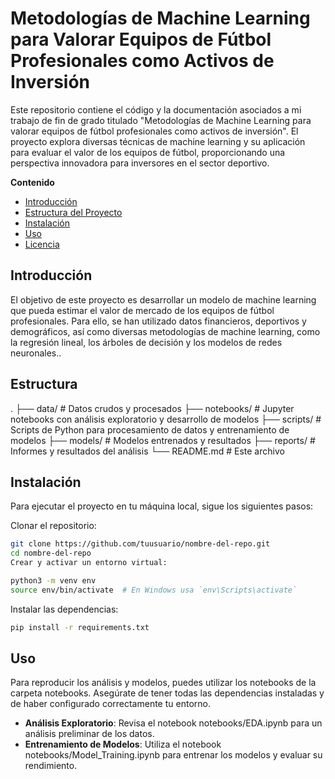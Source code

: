 # Metodologías de Machine Learning para Valorar Equipos de Fútbol Profesionales como Activos de Inversión
Este repositorio contiene el código y la documentación asociados a mi trabajo de fin de grado titulado "Metodologías de Machine Learning para valorar equipos de fútbol profesionales como activos de inversión". El proyecto explora diversas técnicas de machine learning y su aplicación para evaluar el valor de los equipos de fútbol, proporcionando una perspectiva innovadora para inversores en el sector deportivo.

**Contenido**
- [Introducción](#introducción)
- [Estructura del Proyecto](#estructura)
- [Instalación](#instalación)
- [Uso](#uso)
- [Licencia](#licencia)

## Introducción
El objetivo de este proyecto es desarrollar un modelo de machine learning que pueda estimar el valor de mercado de los equipos de fútbol profesionales. Para ello, se han utilizado datos financieros, deportivos y demográficos, así como diversas metodologías de machine learning, como la regresión lineal, los árboles de decisión y los modelos de redes neuronales..

## Estructura
.
├── data/               # Datos crudos y procesados
├── notebooks/          # Jupyter notebooks con análisis exploratorio y desarrollo de modelos
├── scripts/            # Scripts de Python para procesamiento de datos y entrenamiento de modelos
├── models/             # Modelos entrenados y resultados
├── reports/            # Informes y resultados del análisis
└── README.md           # Este archivo

## Instalación
Para ejecutar el proyecto en tu máquina local, sigue los siguientes pasos:

Clonar el repositorio:

``` bash
git clone https://github.com/tuusuario/nombre-del-repo.git
cd nombre-del-repo
Crear y activar un entorno virtual:
```

``` bash
python3 -m venv env
source env/bin/activate  # En Windows usa `env\Scripts\activate`
```
Instalar las dependencias:
``` bash
pip install -r requirements.txt
```

## Uso
Para reproducir los análisis y modelos, puedes utilizar los notebooks de la carpeta notebooks. Asegúrate de tener todas las dependencias instaladas y de haber configurado correctamente tu entorno.

- **Análisis Exploratorio**: Revisa el notebook notebooks/EDA.ipynb para un análisis preliminar de los datos.
- **Entrenamiento de Modelos**: Utiliza el notebook notebooks/Model_Training.ipynb para entrenar los modelos y evaluar su rendimiento.
